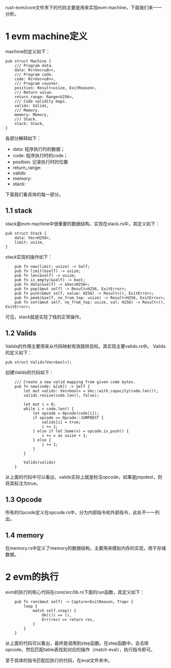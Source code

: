 rust-evm/core文件夹下的代码主要是用来实现evm machine，下面我们来一一分析。

# 1 evm machine定义
machine的定义如下：
```
pub struct Machine {
	/// Program data.
	data: Rc<Vec<u8>>,
	/// Program code.
	code: Rc<Vec<u8>>,
	/// Program counter.
	position: Result<usize, ExitReason>,
	/// Return value.
	return_range: Range<U256>,
	/// Code validity maps.
	valids: Valids,
	/// Memory.
	memory: Memory,
	/// Stack.
	stack: Stack,
}
```
各部分解释如下：
* data: 程序执行时的数据；
* code: 程序执行时的code；
* position: 记录执行时的位置
* return_range: 
* valids: 
* memory: 
* stack: 

下面我们看具体的每一部分。

## 1.1 stack
stack是evm machine中很重要的数据结构，实现在stack.rs中，其定义如下：
```
pub struct Stack {
	data: Vec<H256>,
	limit: usize,
}
```
stack实现的操作如下：
```
	pub fn new(limit: usize) -> Self;
	pub fn limit(&self) -> usize;
	pub fn len(&self) -> usize;
	pub fn is_empty(&self) -> bool;
	pub fn data(&self) -> &Vec<H256>;
	pub fn pop(&mut self) -> Result<H256, ExitError>;
	pub fn push(&mut self, value: H256) -> Result<(), ExitError>;
	pub fn peek(&self, no_from_top: usize) -> Result<H256, ExitError>;
	pub fn set(&mut self, no_from_top: usize, val: H256) -> Result<(), ExitError>;
```
可见，stack就是实现了栈的正常操作。

## 1.2 Valids
Valids的作用主要用来从代码映射有效跳转目标。其实现主要valids.rs中。
Valids的定义如下：
```
pub struct Valids(Vec<bool>);
```
创建Valids的代码如下：
```
	/// Create a new valid mapping from given code bytes.
	pub fn new(code: &[u8]) -> Self {
		let mut valids: Vec<bool> = Vec::with_capacity(code.len());
		valids.resize(code.len(), false);

		let mut i = 0;
		while i < code.len() {
			let opcode = Opcode(code[i]);
			if opcode == Opcode::JUMPDEST {
				valids[i] = true;
				i += 1;
			} else if let Some(v) = opcode.is_push() {
				i += v as usize + 1;
			} else {
				i += 1;
			}
		}

		Valids(valids)
	}
```
从上面的代码中可以看出，valids实际上就是标注opcode，如果是jmpdest，则将其标注为true。

## 1.3 Opcode
所有的Opcode定义在opcode.rs中，分为内部指令和外部指令，此处不一一列出。

## 1.4 memory
在memory.rs中定义了memory的数据结构，主要用来模拟内存的实现，用于存储数据。

# 2 evm的执行

evm的执行的核心代码在core/src/lib.rs下面的run函数，其定义如下：
```
	pub fn run(&mut self) -> Capture<ExitReason, Trap> {
		loop {
			match self.step() {
				Ok(()) => (),
				Err(res) => return res,
			}
		}
	}
```

从上面的代码可以看出，最终是调用到step函数。在step函数中，会去除opcode，然后匹配table表找到对应的操作（match eval），执行指令即可。

至于具体的指令匹配后执行的代码，在eval文件夹中。
